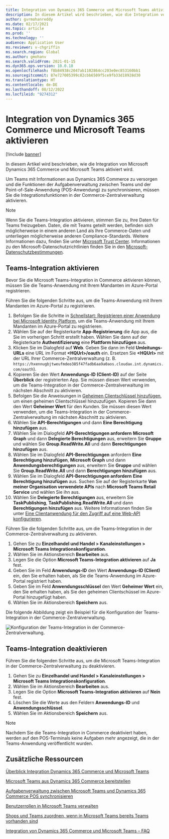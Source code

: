 ```yaml
---
title: Integration von Dynamics 365 Commerce und Microsoft Teams aktivieren
description: In diesem Artikel wird beschrieben, wie die Integration von Microsoft Dynamics 365 Commerce und Microsoft Teams aktiviert wird.
author: gvrmohanreddy
ms.date: 02/17/2021
ms.topic: article
ms.prod: ''
ms.technology: ''
audience: Application User
ms.reviewer: v-chgriffin
ms.search.region: Global
ms.author: gmohanv
ms.search.validFrom: 2021-01-15
ms.dyn365.ops.version: 10.0.18
ms.openlocfilehash: f8b84938c2047ab1102864cc203e0ec853160bb1
ms.sourcegitcommit: 87e727005399c82cbb6509f5ce9fb33d18928d30
ms.translationtype: HT
ms.contentlocale: de-DE
ms.lasthandoff: 08/12/2022
ms.locfileid: "9274312"
---
```

# <a name="enable-dynamics-365-commerce-and-microsoft-teams-integration"></a>Integration von Dynamics 365 Commerce und Microsoft Teams aktivieren

[!include [banner](includes/banner.md)]

In diesem Artikel wird beschrieben, wie die Integration von Microsoft Dynamics 365 Commerce und Microsoft Teams aktiviert wird.

Um Teams mit Informationen aus Dynamics 365 Commerce zu versorgen und die Funktionen der Aufgabenverwaltung zwischen Teams und der Point-of-Sale-Anwendung (POS-Anwendung) zu synchronisieren, müssen Sie die Integrationsfunktionen in der Commerce-Zentralverwaltung aktivieren.

> [!NOTE]
> Wenn Sie die Teams-Integration aktivieren, stimmen Sie zu, Ihre Daten für Teams freizugeben. Daten, die mit Teams geteilt werden, befinden sich möglicherweise in einem anderen Land als Ihre Commerce-Daten und unterliegen möglicherweise anderen Compliance-Standards. Weitere Informationen dazu, finden Sie unter [Microsoft Trust Center](https://www.microsoft.com/trust-center). Informationen zu den Microsoft-Datenschutzrichtlinien finden Sie in den [Microsoft-Datenschutzbestimmungen](https://aka.ms/privacy).

## <a name="enable-teams-integration"></a>Teams-Integration aktivieren

Bevor Sie die Microsoft Teams-Integration in Commerce aktivieren können, müssen Sie die Teams-Anwendung mit Ihrem Mandanten im Azure-Portal registrieren.

Führen Sie die folgenden Schritte aus, um die Teams-Anwendung mit Ihrem Mandanten im Azure-Portal zu registrieren.

1. Befolgen Sie die Schritte in [Schnellstart: Registrieren einer Anwendung bei Microsoft Identity Platform](/azure/active-directory/develop/quickstart-register-app), um die Teams-Anwendung mit Ihrem Mandanten im Azure-Portal zu registrieren.
1. Wählen Sie auf der Registerkarte **App-Registrierung** die App aus, die Sie im vorherigen Schritt erstellt haben. Wählen Sie dann auf der Registerkarte **Authentifizierung** eine **Plattform hinzufügen** aus.
1. Klicken Sie im Dialogfeld auf **Web**. Geben Sie dann im Feld **Umleitungs-URLs** eine URL im Format **\<HQUrl\>/oauth** ein. Ersetzen Sie **\<HQUrl\>** mit der URL Ihrer Commerce-Zentralverwaltung (z. B. `https://hxennugbjtweufmdeo385f47fadb6aa9a0aos.cloudax.int.dynamics.com/oauth`).
1. Kopieren Sie den Wert **Anwendungs-ID (Client-ID)** auf der Seite **Überblick** der registrierten App. Sie müssen diesen Wert verwenden, um die Teams-Integration in der Commerce-Zentralverwaltung im nächsten Abschnitt zu aktivieren.
1. Befolgen Sie die Anweisungen in [Geheimen Clientschlüssel hinzufügen](/azure/active-directory/develop/quickstart-register-app#add-a-client-secret), um einen geheimen Clientschlüssel hinzuzufügen. Kopieren Sie dann den Wert **Geheimer Wert** für den Kunden. Sie müssen diesen Wert verwenden, um die Teams-Integration in der Commerce-Zentralverwaltung im nächsten Abschnitt zu aktivieren.
1. Wählen Sie **API-Berechtigungen** und dann **Eine Berechtigung hinzufügen** aus.
1. Wählen Sie im Dialogfeld **API-Berechtigungen anfordern** **Microsoft Graph** und dann **Delegierte Berechtigungen** aus, erweitern Sie **Gruppe** und wählen Sie **Group.ReadWrite.All** und dann **Berechtigungen hinzufügen** aus.
1. Wählen Sie im Dialogfeld **API-Berechtigungen** anfordern **Eine Berechtigung hinzufügen**, **Microsoft Graph** und dann **Anwendungsberechtigungen** aus, erweitern Sie **Gruppe** und wählen Sie **Group.ReadWrite.All** und dann **Berechtigungen hinzufügen** aus.
1. Wählen Sie im Dialogfeld **API-Berechtigungen anfordern** **Eine Berechtigung hinzufügen** aus. Suchen Sie auf der Registerkarte **Von meiner Organisation verwendete APIs** nach **Microsoft Teams Retail Service** und wählen Sie ihn aus.
1. Wählen Sie **Delegierte Berechtigungen** aus, erweitern Sie **TaskPublishing**, **TaskPublishing.ReadWrite.All** und dann **Berechtigungen hinzufügen** aus. Weitere Informationen finden Sie unter [Eine Clientanwendung für den Zugriff auf eine Web-API konfigurieren](/azure/active-directory/develop/quickstart-configure-app-access-web-apis).

Führen Sie die folgenden Schritte aus, um die Teams-Integration in der Commerce-Zentralverwaltung zu aktivieren.

1. Gehen Sie zu **Einzelhandel und Handel \> Kanaleinstellungen \> Microsoft Teams Integrationskonfiguration**.
1. Wählen Sie im Aktionsbereich **Bearbeiten** aus.
1. Legen Sie die Option **Microsoft Teams-Integration aktivieren** auf **Ja** fest.
1. Geben Sie im Feld **Anwendungs-ID** den Wert **Anwendungs-ID (Client)** ein, den Sie erhalten haben, als Sie die Teams-Anwendung im Azure-Portal registriert haben.
1. Geben Sie im Feld **Anwendungsschlüssel** den Wert **Geheimer Wert** ein, den Sie erhalten haben, als Sie den geheimen Clientschüssel im Azure-Portal hinzugefügt haben.
1. Wählen Sie im Aktionsbereich **Speichern** aus.

Die folgende Abbildung zeigt ein Beispiel für die Konfiguration der Teams-Integration in der Commerce-Zentralverwaltung.

![Konfiguration der Teams-Integration in der Commerce-Zentralverwaltung.](media/D365-Commerce-Microsoft-Teams-Configuration_with_disclaimer.png)

## <a name="disable-teams-integration"></a>Teams-Integration deaktivieren

Führen Sie die folgenden Schritte aus, um die Microsoft Teams-Integration in der Commerce-Zentralverwaltung zu deaktivieren.

1. Gehen Sie zu **Einzelhandel und Handel \> Kanaleinstellungen \> Microsoft Teams Integrationskonfiguration**.
1. Wählen Sie im Aktionsbereich **Bearbeiten** aus.
3. Legen Sie die Option **Microsoft Teams-Integration aktivieren** auf **Nein** fest.
4. Löschen Sie die Werte aus den Feldern **Anwendungs-ID** und **Anwendungsschlüssel**.
1. Wählen Sie im Aktionsbereich **Speichern** aus.

> [!NOTE]
> Nachdem Sie die Teams-Integration in Commerce deaktiviert haben, werden auf den POS-Terminals keine Aufgaben mehr angezeigt, die in der Teams-Anwendung veröffentlicht wurden.

## <a name="additional-resources"></a>Zusätzliche Ressourcen

[Überblick Integration Dynamics 365 Commerce und Microsoft Teams](commerce-teams-integration.md)

[Microsoft Teams aus Dynamics 365 Commerce bereitstellen](provision-teams-from-commerce.md)

[Aufgabenverwaltung zwischen Microsoft Teams und Dynamics 365 Commerce POS synchronisieren](synchronize-tasks-teams-pos.md)

[Benutzerrollen in Microsoft Teams verwalten](manage-user-roles-teams.md)

[Shops und Teams zuordnen, wenn in Microsoft Teams bereits Teams vorhanden sind](map-stores-existing-teams.md)

[Integration von Dynamics 365 Commerce und Microsoft Teams – FAQ](teams-integration-faq.md)
